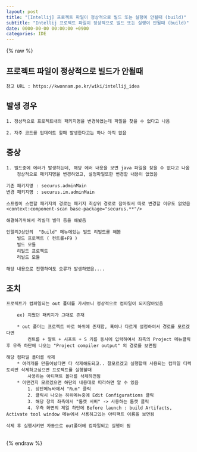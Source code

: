 ```yaml
---  
layout: post  
title: "[Intellij] 프로젝트 파일이 정상적으로 빌드 또는 실행이 안될때 (build)"  
subtitle: "Intellij 프로젝트 파일이 정상적으로 빌드 또는 실행이 안될때 (build)"  
date: 0000-00-00 00:00:00 +0900  
categories: IDE  
---  
```

{% raw %}  
## 프로젝트 파일이 정상적으로 빌드가 안될때  
  
	참고 URL : https://kwonnam.pe.kr/wiki/intellij_idea  
  
## 발생 경우  
  
	1. 정상적으로 프로젝트내의 패키지명을 변경하였는데 파일을 찾을 수 없다고 나옴  
  
	2. 자주 코드를 업데이트 할때 발생한다고는 하나 아직 없음  
  
## 증상  
  
	1. 빌드중에 에러가 발생하는데, 해당 에러 내용을 보면 java 파일을 찾을 수 없다고 나옴  
		정상적으로 패키지명을 변경하였고, 설정파일또한 변경할 내용이 없었음  
  
	기존 패키지명 : securus.adminMain  
	변경 패키지명 : securus.im.adminMain  
  
	스프링이 스캔할 패키지의 경로는 패키지 최상위 경로로 잡아줘서 따로 변경할 이유도 없었음  
	<context:component-scan base-package="securus.**"/>  
  
	해결하기위해서 리빌더 빌더 등을 해봤음  
  
	인텔리J상단의  "Build" 메뉴에있는 빌드 리빌드를 해봄  
		빌드 프로젝트 ( 컨트롤+F9 )  
		빌드 모듈  
		리빌드 프로젝트  
		리빌드 모듈  
  
	해당 내용으로 진행하여도 오류가 발생하였음....  
  
## 조치  
  
	프로젝트가 컴파일되는 out 폴더를 가서보니 정상적으로 컴파일이 되지않아있음  
  
		ex) 지웠던 패키지가 그대로 존재  
  
		* out 폴더는 프로젝트 바로 하위에 존재함, 혹여나 다르게 설정하여서 경로를 모르겠다면  
			컨트롤 + 알트 + 시프트 + S 키를 동시에 입력하여서 좌측의 Project 메뉴클릭 후 우측 하단에 나오는 "Project compiler output" 의 경로를 보면됨  
  
	해당 컴파일 폴더를 삭제  
		* 여러개를 만들어놨다면 다 삭제해도되고.. 잘모르겠고 실행할때 사용되는 컴파일 디렉토리만 삭제하고싶으면 프로젝트를 실행할때  
			사용하는 아티팩트 폴더를 삭제하면됨  
		* 어떤건지 모르겠으면 하단의 내용대로 따라하면 알 수 있음  
			1. 상단메뉴바에서 "Run" 클릭  
			2. 클릭시 나오는 하위메뉴중에 Edit Configurations 클릭  
			3. 해당 창의 좌측에서 "톰캣 서버" -> 사용하는 톰캣 클릭  
			4. 우측 화면의 제일 하단에 Before launch : build Artifacts, Activate tool window 메뉴에서 사용하고있는 아티팩트 이름을 보면됨  
  
	삭제 후 실행시키면 자동으로 out폴더에 컴파일되고 실행이 됨  
  
                                                                                                                                                                                                                                                                                                                                                                                       
{% endraw %}